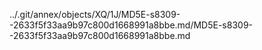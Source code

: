 ../.git/annex/objects/XQ/1J/MD5E-s8309--2633f5f33aa9b97c800d1668991a8bbe.md/MD5E-s8309--2633f5f33aa9b97c800d1668991a8bbe.md